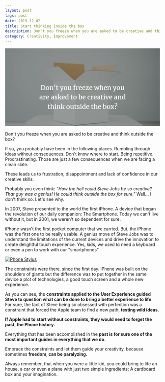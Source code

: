 ```yaml
---
layout: post
tags: post
date: 2019-12-02
title: Start thinking inside the box
description: Don't you freeze when you are asked to be creative and think outside the box? These leads us to frustration, disappointment and lack of confidence in our creative skills.
category: Creativity, Improvement
---
```


![Don't you freeze when you are asked to be creative and think outside the box?](/images/start-thinking-inside-the-box.png)

Don't you freeze when you are asked to be creative and think outside the box?

If so, you probably have been in the following places. Rumbling through ideas without consequences. Don't know where to start. Being repetitive. Procrastinating. Those are just a few consequences when we are facing a clean slate.

These leads us to frustration, disappointment and lack of confidence in our creative skills.

Probably you even think: _"How the hell could Steve Jobs be so creative? That guy was a genius! He could think outside the box for sure."_ Well... I don't think so. Let's see why.

In 2007, Steve presented to the world the first iPhone. A device that began the revolution of our daily companion: The Smartphone. Today we can't live without it, but in 2001, we weren't so dependent for sure.

iPhone wasn't the first pocket computer that we carried. But, the iPhone was the first one to be really usable. A genius move of Steve Jobs was to understand the limitations of the current devices and drive the innovation to create delightful touch experience. Yes, kids, we used to need a keyboard or even a pen to work with our "smartphones".

[![Phone Stylus](https://upload.wikimedia.org/wikipedia/commons/thumb/e/e8/HTC_Touch2_used_with_a_stylus.jpg/1280px-HTC_Touch2_used_with_a_stylus.jpg)](https://pt.wikipedia.org/wiki/Stylus)

The constraints were there, since the first day. iPhone was built on the shoulders of giants but the difference was to put together in the same device a plot of technologies, a good touch screen and a whole new experience.

As you can see, the **constraints applied to the User Experience guided Steve to question what can be done to bring a better experience to life**. For sure, the fact of Steve being so obsessed with perfection was a constraint that forced the Apple team to find a new path, **testing wild ideas**.

**If Apple had to start without constraints, they would need to forget the past, the Phone history.**

Everything that has been accomplished in the **past is for sure one of the most important guides in everything that we do.**

Embrace the constraints and let them guide your creativity, because sometimes **freedom, can be paralyzing.**

Always remember, that when you were a little kid, you could bring to life an house, a car or even a plane with just two simple ingredients: A cardboard box and your imagination.
